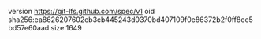 version https://git-lfs.github.com/spec/v1
oid sha256:ea8626207602eb3cb445243d0370bd407109f0e86372b2f0ff8ee5bd57e60aad
size 1649

